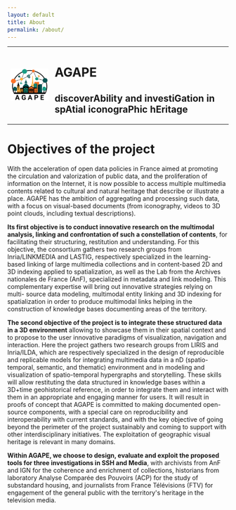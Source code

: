 ```yaml
---
layout: default
title: About
permalink: /about/
---
```


<table>
<tr>
	<td width="20%"><img src="/images/logo_AGAPE-cropwhite.png" width="100%" alt="AGAPE logo"></td>
	<td><h1 align="left">AGAPE</h1><h2 align="left">discoverAbility and investiGation in spAtial iconograPhic hEritage</h2>
</td>
</tr>
</table>

# Objectives of the project

With the acceleration of open data policies in France aimed at promoting the circulation and valorization of public data, and the proliferation of information on the Internet, it is now possible to access multiple multimedia contents related to cultural and natural heritage that describe or illustrate a place. AGAPE has the ambition of aggregating and processing such data, with a focus on visual-based documents (from iconography, videos to 3D point clouds, including textual descriptions). 

**Its first objective is to conduct innovative research on the multimodal analysis, linking and confrontation of such a constellation of contents**, for facilitating their structuring, restitution and understanding. For this objective, the consortium gathers two research groups from Inria/LINKMEDIA and LASTIG, respectively specialized in the learning-based linking of large multimedia collections and in content-based 2D and 3D indexing applied to spatialization, as well as the Lab from the Archives nationales de France (AnF), specialized in metadata and link modeling. This complementary expertise will bring out innovative strategies relying on multi- source data modeling, multimodal entity linking and 3D indexing for spatialization in order to produce multimodal links helping in the construction of knowledge bases documenting areas of the territory. 

**The second objective of the project is to integrate these structured data in a 3D environment** allowing to showcase them in their spatial context and to propose to the user innovative paradigms of visualization, navigation and interaction. Here the project gathers two research groups from LIRIS and Inria/ILDA, which are respectively specialized in the design of reproducible and replicable models for integrating multimedia data in a nD (spatio-temporal, semantic, and thematic) environment and in modeling and visualization of spatio-temporal hypergraphs and storytelling. These skills will allow restituting the data structured in knowledge bases within a 3D+time geohistorical reference, in order to integrate them and interact with them in an appropriate and engaging manner for users. It will result in proofs of concept that AGAPE is committed to making documented open-source components, with a special care on reproducibility and interoperability with current standards, and with the key objective of going beyond the perimeter of the project sustainably and coming to support with other interdisciplinary initiatives. The exploitation of geographic visual heritage is relevant in many domains. 

**Within AGAPE, we choose to design, evaluate and exploit the proposed tools for three investigations in SSH and Media**, with archivists from AnF and IGN for the coherence and enrichment of collections, historians from laboratory Analyse Comparée des Pouvoirs (ACP) for the study of substandard housing, and journalists from France Télévisions (FTV) for engagement of the general public with the territory's heritage in the television media.
